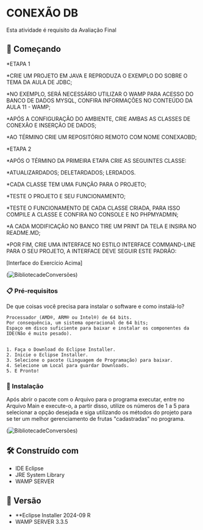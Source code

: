 # CONEXÃO DB

Esta atividade é requisito da Avaliação Final

## 🚀 Começando


*ETAPA 1

*CRIE UM PROJETO EM JAVA E REPRODUZA O EXEMPLO DO SOBRE O TEMA DA AULA DE JDBC;

*NO EXEMPLO, SERÁ NECESSÁRIO UTILIZAR O WAMP PARA ACESSO DO BANCO DE DADOS MYSQL, CONFIRA INFORMAÇÕES NO CONTEÚDO DA AULA 11 - WAMP;

*APÓS A CONFIGURAÇÃO DO AMBIENTE, CRIE AMBAS AS CLASSES DE CONEXÃO E INSERÇÃO DE DADOS;

*AO TÉRMINO CRIE UM REPOSITÓRIO REMOTO COM NOME CONEXAOBD;

*ETAPA 2

*APÓS O TÉRMINO DA PRIMEIRA ETAPA CRIE AS SEGUINTES CLASSE:

*ATUALIZARDADOS; DELETARDADOS; LERDADOS.

*CADA CLASSE TEM UMA FUNÇÃO PARA O PROJETO;

*TESTE O PROJETO E SEU FUNCIONAMENTO;

*TESTE O FUNCIONAMENTO DE CADA CLASSE CRIADA, PARA ISSO COMPILE A CLASSE E CONFIRA NO CONSOLE E NO PHPMYADMIN;

*A CADA MODIFICAÇÃO NO BANCO TIRE UM PRINT DA TELA E INSIRA NO README.MD;

*POR FIM, CRIE UMA INTERFACE NO ESTILO INTERFACE COMMAND-LINE PARA O SEU PROJETO, A INTERFACE DEVE SEGUIR ESTE PADRÃO:


[Interface do Exercício Acima]

(![BibliotecadeConversões](GerenciamentoFrutas.png))

### 📋 Pré-requisitos

De que coisas você precisa para instalar o software e como instalá-lo?

```
Processador (AMD®, ARM® ou Intel®) de 64 bits.
Por consequência, um sistema operacional de 64 bits;
Espaço em disco suficiente para baixar e instalar os componentes da IDE(Não é muito pesado).


1. Faça o Download do Eclipse Installer.
2. Inicie o Eclipse Installer.
3. Selecione o pacote (Linguagem de Programação) para baixar.
4. Selecione um Local para guardar Downloads.
5. E Pronto!

```

### 🔧 Instalação

Após abrir o pacote com o Arquivo para o programa executar, entre no Arquivo Main e execute-o, a partir disso, utilize os números de 1 a 5 para selecionar a opção desejada e siga utilizando os métodos do projeto para se ter um melhor gerenciamento de frutas "cadastradas" no programa.

(![BibliotecadeConversões](GerenciamentoFrutas2.png))


## 🛠️ Construído com

* IDE Eclipse
* JRE System Library
* WAMP SERVER

## 📌 Versão

* **Eclipse Installer 2024-09 R
* WAMP SERVER 3.3.5
  
